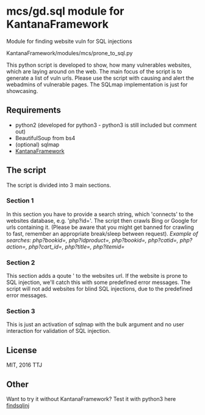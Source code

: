 mcs/gd.sql module for KantanaFramework
========================================

Module for finding website vuln for SQL injections

KantanaFramework/modules/mcs/prone_to_sql.py

 This python script is developed to show, how many vulnerables websites,
 which are laying around on the web. The main focus of the script is to
 generate a list of vuln urls. Please use the script with causing and
 alert the webadmins of vulnerable pages. The SQLmap implementation is
 just for showcasing.

## Requirements
* python2 (developed for python3 - python3 is still included but comment out)
* BeautifulSoup from bs4
* (optional) sqlmap
* [KantanaFramework](https://github.com/PowerScript/KatanaFramework)

## The script
 The script is divided into 3 main sections.
 
### Section 1
   In this section you have to provide a search string, which 'connects' to
   the websites database, e.g. 'php?id='. The script then crawls
   Bing or Google for urls containing it. 
   (Please be aware that you might get banned for crawling to fast, remember 
   an appropriate break/sleep between request).
   *Example of searches: php?bookid=, php?idproduct=, php?bookid=, php?catid=,*
                       *php?action=, php?cart_id=, php?title=, php?itemid=*

### Section 2
   This section adds a qoute ' to the websites url. If the website is
   prone to SQL injection, we'll catch this with some predefined error
   messages. The script will not add websites for blind SQL injections,
   due to the predefined error messages.

### Section 3
   This is just an activation of sqlmap with the bulk argument and no
   user interaction for validation of SQL injection.

License
-------

MIT, 2016 TTJ

Other
-----

Want to try it without KantanaFramework? Test it with python3 here [findsqlinj](https://gitlab.com/ThomasTJ/find_sql_injection)
